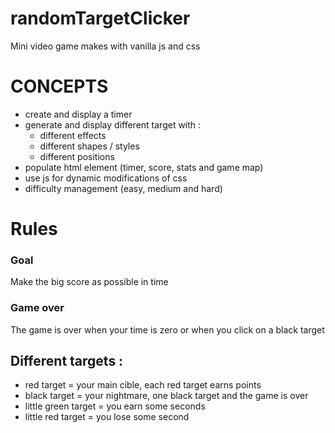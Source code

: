 # randomTargetClicker
Mini video game makes with vanilla js and css



# CONCEPTS
- create and display a timer
- generate and display different target with :
  - different effects
  - different shapes / styles
  - different positions
- populate html element (timer, score, stats and game map)
- use js for dynamic modifications of css
- difficulty management (easy, medium and hard)

# Rules
### Goal
Make the big score as possible in time

### Game over
The game is over when your time is zero or when you click on a black target

## Different targets :
- red target = your main cible, each red target earns points
- black target = your nightmare, one black target and the game is over
- little green target = you earn some seconds
- little red target = you lose some second

